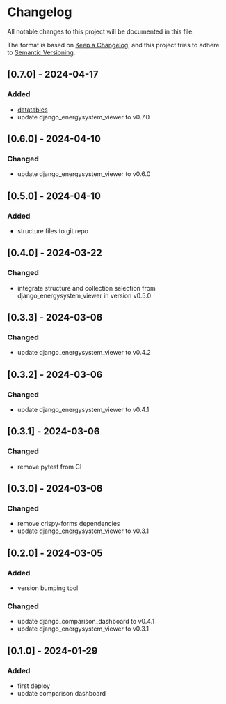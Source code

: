 # Changelog
All notable changes to this project will be documented in this file.

The format is based on [Keep a Changelog](https://keepachangelog.com/en/1.0.0/),
and this project tries to adhere to [Semantic Versioning](https://semver.org/spec/v2.0.0.html).

## [0.7.0] - 2024-04-17
### Added
- [datatables](https://datatables.net/)
- update django_energysystem_viewer to v0.7.0

## [0.6.0] - 2024-04-10
### Changed
- update django_energysystem_viewer to v0.6.0

## [0.5.0] - 2024-04-10
### Added
- structure files to git repo

## [0.4.0] - 2024-03-22
### Changed
- integrate structure and collection selection from django_energysystem_viewer in version v0.5.0

## [0.3.3] - 2024-03-06
### Changed
- update django_energysystem_viewer to v0.4.2

## [0.3.2] - 2024-03-06
### Changed
- update django_energysystem_viewer to v0.4.1

## [0.3.1] - 2024-03-06
### Changed
- remove pytest from CI

## [0.3.0] - 2024-03-06
### Changed
- remove crispy-forms dependencies
- update django_energysystem_viewer to v0.3.1

## [0.2.0] - 2024-03-05
### Added
- version bumping tool

### Changed
- update django_comparison_dashboard to v0.4.1
- update django_energysystem_viewer to v0.3.1

## [0.1.0] - 2024-01-29
### Added
- first deploy
- update comparison dashboard
